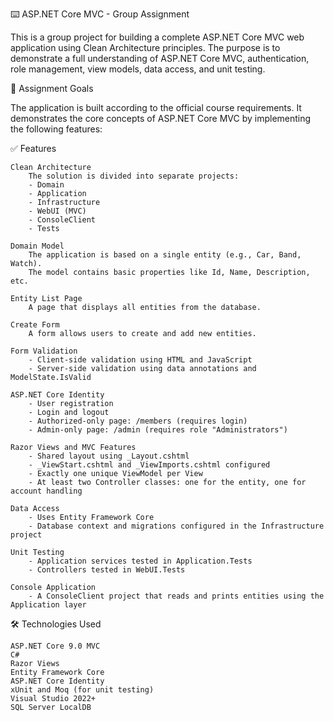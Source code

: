 ⌨️ ASP.NET Core MVC - Group Assignment

This is a group project for building a complete ASP.NET Core MVC web application using Clean Architecture principles. The purpose is to demonstrate a full understanding of ASP.NET Core MVC, authentication, role management, view models, data access, and unit testing.

📌 Assignment Goals

The application is built according to the official course requirements. It demonstrates the core concepts of ASP.NET Core MVC by implementing the following features:

✅ Features

    Clean Architecture
        The solution is divided into separate projects:
        - Domain
        - Application
        - Infrastructure
        - WebUI (MVC)
        - ConsoleClient
        - Tests

    Domain Model
        The application is based on a single entity (e.g., Car, Band, Watch).
        The model contains basic properties like Id, Name, Description, etc.

    Entity List Page
        A page that displays all entities from the database.

    Create Form
        A form allows users to create and add new entities.

    Form Validation
        - Client-side validation using HTML and JavaScript
        - Server-side validation using data annotations and ModelState.IsValid

    ASP.NET Core Identity
        - User registration
        - Login and logout
        - Authorized-only page: /members (requires login)
        - Admin-only page: /admin (requires role "Administrators")

    Razor Views and MVC Features
        - Shared layout using _Layout.cshtml
        - _ViewStart.cshtml and _ViewImports.cshtml configured
        - Exactly one unique ViewModel per View
        - At least two Controller classes: one for the entity, one for account handling

    Data Access
        - Uses Entity Framework Core
        - Database context and migrations configured in the Infrastructure project

    Unit Testing
        - Application services tested in Application.Tests
        - Controllers tested in WebUI.Tests

    Console Application
        - A ConsoleClient project that reads and prints entities using the Application layer

🛠️ Technologies Used

    ASP.NET Core 9.0 MVC
    C#
    Razor Views
    Entity Framework Core
    ASP.NET Core Identity
    xUnit and Moq (for unit testing)
    Visual Studio 2022+
    SQL Server LocalDB
